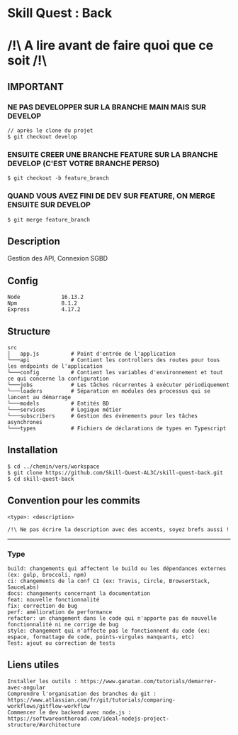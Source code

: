 # Skill Quest : Back
# /!\ A lire avant de faire quoi que ce soit /!\
## IMPORTANT
### NE PAS DEVELOPPER SUR LA BRANCHE MAIN MAIS SUR DEVELOP
```
// après le clone du projet
$ git checkout develop
```
### ENSUITE CREER UNE BRANCHE FEATURE SUR LA BRANCHE DEVELOP (C'EST VOTRE BRANCHE PERSO)
```
$ git checkout -b feature_branch
```
### QUAND VOUS AVEZ FINI DE DEV SUR FEATURE, ON MERGE ENSUITE SUR DEVELOP
```
$ git merge feature_branch
```

## Description
Gestion des API, Connexion SGBD

## Config
```
Node             16.13.2
Npm              8.1.2
Express          4.17.2
```

## Structure
```
src
│   app.js          # Point d'entrée de l'application
└───api             # Contient les controllers des routes pour tous les endpoints de l'application
└───config          # Contient les variables d'environnement et tout ce qui concerne la configuration
└───jobs            # Les tâches récurrentes à exécuter périodiquement
└───loaders         # Séparation en modules des processus qui se lancent au démarrage
└───models          # Entités BD
└───services        # Logique métier
└───subscribers     # Gestion des évènements pour les tâches asynchrones
└───types           # Fichiers de déclarations de types en Typescript
```

## Installation
```
$ cd ../chemin/vers/workspace
$ git clone https://github.com/Skill-Quest-AL3C/skill-quest-back.git
$ cd skill-quest-back
```
## Convention pour les commits
```
<type>: <description>

/!\ Ne pas écrire la description avec des accents, soyez brefs aussi !
```
***
### Type
```
build: changements qui affectent le build ou les dépendances externes (ex: gulp, broccoli, npm)
ci: changements de la conf CI (ex: Travis, Circle, BrowserStack, SauceLabs)
docs: changements concernant la documentation
feat: nouvelle fonctionnalité
fix: correction de bug
perf: amélioration de performance
refactor: un changement dans le code qui n'apporte pas de nouvelle fonctionnalité ni ne corrige de bug
style: changement qui n'affecte pas le fonctionnent du code (ex: espace, formattage de code, points-virgules manquants, etc)
Test: ajout ou correction de tests
```

## Liens utiles
```
Installer les outils : https://www.ganatan.com/tutorials/demarrer-avec-angular
Comprendre l'organisation des branches du git : https://www.atlassian.com/fr/git/tutorials/comparing-workflows/gitflow-workflow
Commencer le dev backend avec node.js : https://softwareontheroad.com/ideal-nodejs-project-structure/#architecture
```
